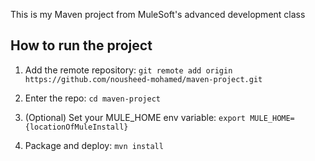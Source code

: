 This is my Maven project from MuleSoft's advanced development class

## How to run the project

1. Add the remote repository: `git remote add origin https://github.com/nousheed-mohamed/maven-project.git`

1. Enter the repo: `cd maven-project`

1. (Optional) Set your MULE_HOME env variable: `export MULE_HOME={locationOfMuleInstall}`

1. Package and deploy: `mvn install` 
